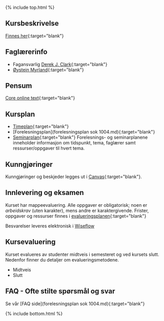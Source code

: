 {% include top.html %}
<!--For å endre fagtittel, fagundertittel, bakgrunn og fagbilde gjør endringer i config.yml->
<!--Gjør endringer under her-->



## Kursbeskrivelse 

[Finnes her](https://uit.no/utdanning/emner/emne?p_document_id=722325){:target="blank"}

## Faglærerinfo
- Fagansvarlig [Derek J. Clark](https://uit.no/ansatte/derek.clark){:target="blank"}
- [Øystein Myrland](https://uit.no/ansatte/person?p_document_id=41412){:target="blank"}
## Pensum
[Core online text](https://www.core-econ.org/the-economy/book/text/0-3-contents.html){:target="blank"}

## Kursplan
- [Timeplan](http://timeplan.uit.no/emne_timeplan.php?sem=21h&module%5B%5D=SOK-1004-1){:target="blank"}
- [Forelesningsplan](forelesningsplan sok 1004.md){:target="blank"}
- [Seminarplan](seminarplan.md){:target="blank"}
Forelesnings- og seminarplanene inneholder informasjon om tidspunkt, tema, faglærer samt ressurser/oppgaver til hvert tema. 



## Kunngjøringer
Kunngjøringer og beskjeder legges ut i [Canvas](https://uit.instructure.com/courses/24034){:target="blank"}.






## Innlevering og eksamen

Kurset har mappeevaluering. Alle oppgaver er obligatorisk; noen er _arbeidskrav_ (uten karakter), mens andre er karaktergivende.
Frister, oppgaver og ressurser finnes i [evalueringsplanen](evalueringsplan.md){:target="blank"}

Besvarelser leveres elektronisk i [Wiseflow](https://europe.wiseflow.net/login/license/6)

## Kursevaluering
Kurset evalueres av studenter midtveis i semesteret og ved kursets slutt. Nedenfor finner du detaljer om evalueringsmetodene.
- Midtveis
- Slutt


## FAQ - Ofte stilte spørsmål og svar

Se vår [FAQ side](forelesningsplan sok 1004.md){:target="blank"}






<!--Gjør endringer over her-->
{% include bottom.html %}


























